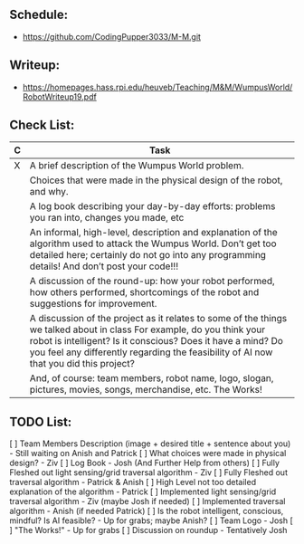 ## Schedule:
* https://github.com/CodingPupper3033/M-M.git

## Writeup:
* https://homepages.hass.rpi.edu/heuveb/Teaching/M&M/WumpusWorld/RobotWriteup19.pdf


## Check List:
| C   | Task                                                                                                                                                                                                                                                                           |
|-----|--------------------------------------------------------------------------------------------------------------------------------------------------------------------------------------------------------------------------------------------------------------------------------|
| X   | A brief description of the Wumpus World problem.                                                                                                                                                                                                                               |
|     | Choices that were made in the physical design of the robot, and why.                                                                                                                                                                                                           |
|     | A log book describing your day-by-day efforts: problems you ran into, changes you made, etc                                                                                                                                                                                    |                                                                   |
|     | An informal, high-level, description and explanation of the algorithm used to attack the Wumpus World. Don’t get too detailed here; certainly do not go into any programming details! And don’t post your code!!!                                                              |
|     | A discussion of the round-up: how your robot performed, how others performed, shortcomings of the robot and suggestions for improvement.                                                                                                                                       |
|     | A discussion of the project as it relates to some of the things we talked about in class For example, do you think your robot is intelligent? Is it conscious? Does it have a mind? Do you feel any differently regarding the feasibility of AI now that you did this project? |
|     | And, of course: team members, robot name, logo, slogan, pictures, movies, songs, merchandise, etc. The Works!                                                                                                                                                                  |

## TODO List:

[ ] Team Members Description (image + desired title + sentence about you) - Still waiting on Anish and Patrick
[ ] What choices were made in physical design? - Ziv
[ ] Log Book - Josh (And Further Help from others)
[ ] Fully Fleshed out light sensing/grid traversal algorithm - Ziv
[ ] Fully Fleshed out traversal algorithm - Patrick & Anish
[ ] High Level not too detailed explanation of the algorithm - Patrick
[ ] Implemented light sensing/grid traversal algorithm - Ziv (maybe Josh if needed)
[ ] Implemented traversal algorithm - Anish (if needed Patrick)
[ ] Is the robot intelligent, conscious, mindful? Is AI feasible? - Up for grabs; maybe Anish?
[ ] Team Logo - Josh
[ ] "The Works!" - Up for grabs
[ ] Discussion on roundup - Tentatively Josh



